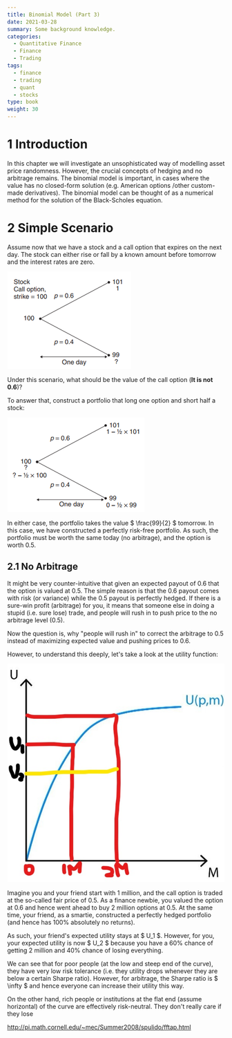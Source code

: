 ```yaml
---
title: Binomial Model (Part 3)
date: 2021-03-28
summary: Some background knowledge.
categories:
  - Quantitative Finance
  - Finance
  - Trading
tags:
  - finance
  - trading
  - quant
  - stocks
type: book
weight: 30
---
```


# 1 Introduction
In this chapter we will investigate an unsophisticated way of modelling asset price randomness. However, the crucial concepts of hedging and no arbitrage remains. The binomial model is important, in cases where the value has no closed-form solution (e.g. American options /other custom-made derivatives). The binomial model can be thought of as a numerical method for the solution of the Black-Scholes equation.

# 2 Simple Scenario
Assume now that we have a stock and a call option that expires on the next day. The stock can either rise or fall by a known amount before tomorrow and the interest rates are zero.

![Simple scenario](2021-03-28-22-04-01.png)

Under this scenario, what should be the value of the call option (**It is not 0.6**)?

To answer that, construct a portfolio that long one option and short half a stock:

![Portfolio value at expiration](2021-03-28-22-10-05.png)

In either case, the portfolio takes the value $ \frac{99}{2} $ tomorrow. In this case, we have constructed a perfectly risk-free portfolio. As such, the portfolio must be worth the same today (no arbitrage), and the option is worth 0.5.

## 2.1 No Arbitrage
It might be very counter-intuitive that given an expected payout of 0.6 that the option is valued at 0.5. The simple reason is that the 0.6 payout comes with risk (or variance) while the 0.5 payout is perfectly hedged. If there is a sure-win profit (arbitrage) for you, it means that someone else in doing a stupid (i.e. sure lose) trade, and people will rush in to push price to the no arbitrage level (0.5).

Now the question is, why "people will rush in" to correct the arbitrage to 0.5 instead of maximizing expected value and pushing prices to 0.6.

However, to understand this deeply, let's take a look at the utility function:

![Utility function](2021-03-28-22-45-55.png)

Imagine you and your friend start with 1 million, and the call option is traded at the so-called fair price of 0.5. As a finance newbie, you valued the option at 0.6 and hence went ahead to buy 2 million options at 0.5. At the same time, your friend, as a smartie, constructed a perfectly hedged portfolio (and hence has 100% absolutely no returns).

As such, your friend's expected utility stays at $ U_1 $. However, for you, your expected utility is now $ U_2 $ because you have a 60% chance of getting 2 million and 40% chance of losing everything.

We can see that for poor people (at the low and steep end of the curve), they have very low risk tolerance (i.e. they utility drops whenever they are below a certain Sharpe ratio). However, for arbitrage, the Sharpe ratio is $ \infty $ and hence everyone can increase their utility this way.

On the other hand, rich people or institutions at the flat end (assume horizontal) of the curve are effectively risk-neutral. They don't really care if they lose 

http://pi.math.cornell.edu/~mec/Summer2008/spulido/fftap.html